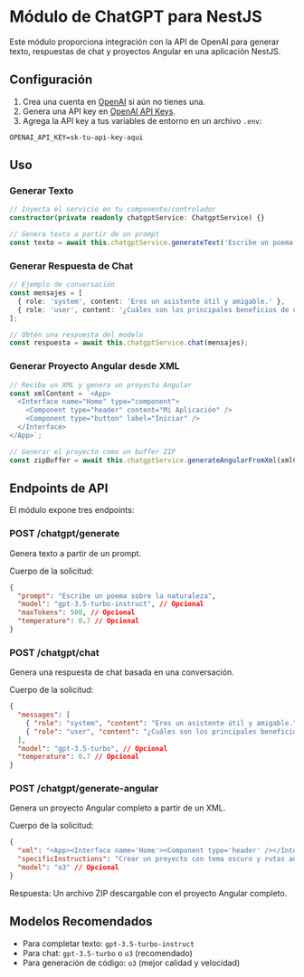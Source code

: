 # Módulo de ChatGPT para NestJS

Este módulo proporciona integración con la API de OpenAI para generar texto, respuestas de chat y proyectos Angular en una aplicación NestJS.

## Configuración

1. Crea una cuenta en [OpenAI](https://openai.com/) si aún no tienes una.
2. Genera una API key en [OpenAI API Keys](https://platform.openai.com/api-keys).
3. Agrega la API key a tus variables de entorno en un archivo `.env`:

```
OPENAI_API_KEY=sk-tu-api-key-aqui
```

## Uso

### Generar Texto

```typescript
// Inyecta el servicio en tu componente/controlador
constructor(private readonly chatgptService: ChatgptService) {}

// Genera texto a partir de un prompt
const texto = await this.chatgptService.generateText('Escribe un poema sobre la naturaleza');
```

### Generar Respuesta de Chat

```typescript
// Ejemplo de conversación
const mensajes = [
  { role: 'system', content: 'Eres un asistente útil y amigable.' },
  { role: 'user', content: '¿Cuáles son los principales beneficios de usar NestJS?' }
];

// Obtén una respuesta del modelo
const respuesta = await this.chatgptService.chat(mensajes);
```

### Generar Proyecto Angular desde XML

```typescript
// Recibe un XML y genera un proyecto Angular
const xmlContent = `<App>
  <Interface name="Home" type="component">
    <Component type="header" content="Mi Aplicación" />
    <Component type="button" label="Iniciar" />
  </Interface>
</App>`;

// Generar el proyecto como un buffer ZIP
const zipBuffer = await this.chatgptService.generateAngularFromXml(xmlContent);
```

## Endpoints de API

El módulo expone tres endpoints:

### POST /chatgpt/generate

Genera texto a partir de un prompt.

Cuerpo de la solicitud:
```json
{
  "prompt": "Escribe un poema sobre la naturaleza",
  "model": "gpt-3.5-turbo-instruct", // Opcional
  "maxTokens": 500, // Opcional
  "temperature": 0.7 // Opcional
}
```

### POST /chatgpt/chat

Genera una respuesta de chat basada en una conversación.

Cuerpo de la solicitud:
```json
{
  "messages": [
    { "role": "system", "content": "Eres un asistente útil y amigable." },
    { "role": "user", "content": "¿Cuáles son los principales beneficios de usar NestJS?" }
  ],
  "model": "gpt-3.5-turbo", // Opcional
  "temperature": 0.7 // Opcional
}
```

### POST /chatgpt/generate-angular

Genera un proyecto Angular completo a partir de un XML.

Cuerpo de la solicitud:
```json
{
  "xml": "<App><Interface name='Home'><Component type='header' /></Interface></App>",
  "specificInstructions": "Crear un proyecto con tema oscuro y rutas anidadas", // Opcional
  "model": "o3" // Opcional
}
```

Respuesta: Un archivo ZIP descargable con el proyecto Angular completo.

## Modelos Recomendados

- Para completar texto: `gpt-3.5-turbo-instruct`
- Para chat: `gpt-3.5-turbo` o `o3` (recomendado)
- Para generación de código: `o3` (mejor calidad y velocidad) 
